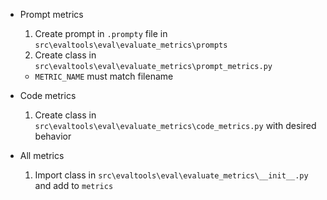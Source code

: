 * Prompt metrics
  1. Create prompt in `.prompty` file in `src\evaltools\eval\evaluate_metrics\prompts`
  2. Create class in `src\evaltools\eval\evaluate_metrics\prompt_metrics.py`
    * `METRIC_NAME` must match filename

* Code metrics
  1. Create class in `src\evaltools\eval\evaluate_metrics\code_metrics.py` with desired behavior

* All metrics
  1. Import class in  `src\evaltools\eval\evaluate_metrics\__init__.py` and add to `metrics`
